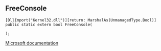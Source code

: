 ## FreeConsole

```
[DllImport("Kernel32.dll")][return: MarshalAs(UnmanagedType.Bool)]
public static extern bool FreeConsole(
   
);
```

[Microsoft documentation](https://docs.microsoft.com/en-us/windows/win32/api/winbase/nf-winbase-freeconsole)
